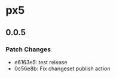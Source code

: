 # px5

## 0.0.5

### Patch Changes

- e6163e5: test release
- 0c56e8b: Fix changeset publish action
